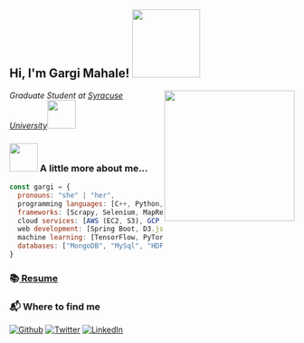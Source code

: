 <h2> Hi, I'm Gargi Mahale! <img src="https://media.giphy.com/media/bcKmIWkUMCjVm/giphy.gif" width="120"></h2>

<img align='right' src="https://media.giphy.com/media/VgCDAzcKvsR6OM0uWg/giphy.gif" width="230">
<p><em>Graduate Student at <a href="https://www.syracuse.edu/">Syracuse University</a><img src="https://media.giphy.com/media/fYSnHlufseco8Fh93Z/giphy.gif" width="50"></em></p>

### <img src="https://media.giphy.com/media/WUlplcMpOCEmTGBtBW/giphy.gif" width="50"> A little more about me...  

```javascript
const gargi = {
  pronouns: "she" | "her",
  programming languages: [C++, Python, Java, SQL, Shell Scripting (Linux)],
  frameworks: [Scrapy, Selenium, MapReduce, Spark, React, GIT, Anaconda, OpenCV],
  cloud services: [AWS (EC2, S3), GCP (Big Query, Cloud Storage)],
  web development: [Spring Boot, D3.js, Django, Bootstrap4, Flask, HTML5, CSS, MySQL, JavaScript]
  machine learning: [TensorFlow, PyTorch, Keras, Fastai, Transformers],
  databases: ["MongoDB", "MySql", "HDFS"],
}
```

### 📚<a href="https://drive.google.com/file/d/1A7y4yRxT5mldFW_8Rle-UXHzk0Lf57cC/view?usp=sharing"> Resume</a>

### 📬 Where to find me
<p><a href="https://github.com/gargimahale" target="_blank"><img alt="Github" src="https://img.shields.io/badge/GitHub-%2312100E.svg?&style=for-the-badge&logo=Github&logoColor=white" /></a> <a href="https://twitter.com/gargi_mahale" target="_blank"><img alt="Twitter" src="https://img.shields.io/badge/twitter-%231DA1F2.svg?&style=for-the-badge&logo=twitter&logoColor=white" /></a> <a href="https://www.linkedin.com/in/gargimahale/" target="_blank"><img alt="LinkedIn" src="https://img.shields.io/badge/linkedin-%230077B5.svg?&style=for-the-badge&logo=linkedin&logoColor=white" /></a> 
</p>

